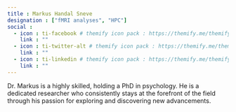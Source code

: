 ```yaml
---
title : Markus Handal Sneve
designation : ["fMRI analyses", "HPC"]
social :
  - icon : ti-facebook # themify icon pack : https://themify.me/themify-icons
    link : ""
  - icon : ti-twitter-alt # themify icon pack : https://themify.me/themify-icons
    link : ""
  - icon : ti-linkedin # themify icon pack : https://themify.me/themify-icons
    link : ""
---
```

Dr. Markus is a highly skilled, holding a PhD in psychology. He is a dedicated researcher who consistently stays at the forefront of the field through his passion for exploring and discovering new advancements.